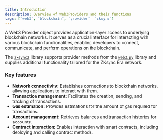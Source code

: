 ```yaml
---
title: Introduction
description: Overview of Web3Providers and their functions
tags: ["web3", "blockchain", "provider", "zksync"]
---
```


A Web3 Provider object provides application-layer access to underlying blockchain networks. It serves as a crucial
interface for interacting with various blockchain functionalities, enabling developers to connect, communicate, and
perform operations on the blockchain.

The [`zksync2`](https://pypi.org/project/zksync2/) library supports provider methods from
the [`web3.py`](https://web3py.readthedocs.io/en/stable/providers.html) library and supplies additional functionality
tailored for the ZKsync Era network.

### Key features

- **Network connectivity:** Establishes connections to blockchain networks, allowing applications to interact with them.
- **Transaction management:** Facilitates the creation, sending, and tracking of transactions.
- **Gas estimation:** Provides estimations for the amount of gas required for transactions.
- **Account management:** Retrieves balances and transaction histories for accounts.
- **Contract interaction:** Enables interaction with smart contracts, including deploying and calling contract methods.
